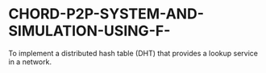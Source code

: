 # CHORD-P2P-SYSTEM-AND-SIMULATION-USING-F-
To implement a distributed hash table (DHT) that provides a lookup service in a network.
